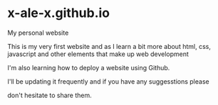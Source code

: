 # x-ale-x.github.io
My 
personal website


This is my very first website and as I learn a bit more about 
html, css, javascript and other elements that make up web development

I'm also learning how to deploy a website using Github. 



I'll be updating it frequently and if you have any suggesstions please

don't hesitate to share them.